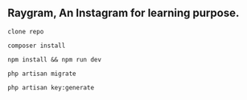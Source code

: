 ## Raygram, An Instagram for learning purpose.

`clone repo`

`composer install`

`npm install && npm run dev`

`php artisan migrate`

`php artisan key:generate`


